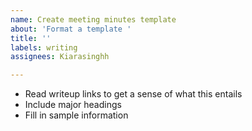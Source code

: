 ```yaml
---
name: Create meeting minutes template
about: 'Format a template '
title: ''
labels: writing
assignees: Kiarasinghh

---
```


- Read writeup links to get a sense of what this entails
-  Include major headings
- Fill in sample information
